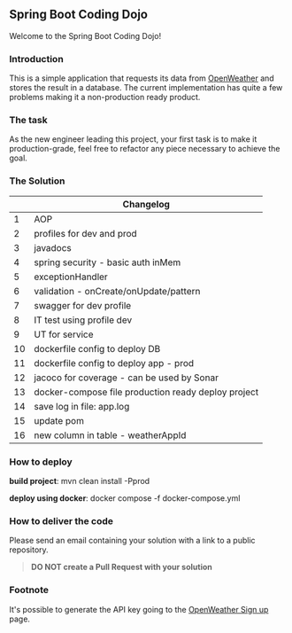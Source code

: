 Spring Boot Coding Dojo
---

Welcome to the Spring Boot Coding Dojo!

### Introduction

This is a simple application that requests its data from [OpenWeather](https://openweathermap.org/) and stores the result in a database. The current implementation has quite a few problems making it a non-production ready product.

### The task

As the new engineer leading this project, your first task is to make it production-grade, feel free to refactor any piece
necessary to achieve the goal.

### The Solution

|     | Changelog                                           |
|-----|-----------------------------------------------------|
| 1   | AOP                                                 |
| 2   | profiles for dev and prod                           |
| 3   | javadocs                                            |
| 4   | spring security - basic auth inMem                  |
| 5   | exceptionHandler                                    |
| 6   | validation - onCreate/onUpdate/pattern              |
| 7   | swagger for dev profile                             |
| 8   | IT test using profile dev                           |
| 9   | UT for service                                      |
| 10  | dockerfile config to deploy DB                      |
| 11  | dockerfile config to deploy app - prod              |
| 12  | jacoco for coverage - can be used by Sonar          |
| 13  | docker-compose file production ready deploy project |
| 14  | save log in file: app.log                           |
| 15  | update pom                                          |
| 16  | new column in table - weatherAppId                  |

### How to deploy

**build project**:
mvn clean install -Pprod

**deploy using docker**:
docker compose -f docker-compose.yml

### How to deliver the code

Please send an email containing your solution with a link to a public repository.

>**DO NOT create a Pull Request with your solution** 

### Footnote
It's possible to generate the API key going to the [OpenWeather Sign up](https://openweathermap.org/appid) page.
